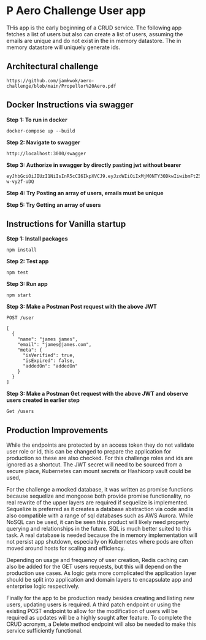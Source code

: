 # P Aero Challenge User app

THis app is the early beginning of a CRUD service. The following app fetches a list of users but also can create a list of users, assuming the emails are unique and do not exist in the in memory datastore. The in memory datastore will uniquely generate ids.

## Architectural challenge

```
https://github.com/jamkwok/aero-challenge/blob/main/Propellor%20Aero.pdf
```

## Docker Instructions via swagger

**Step 1: To run in docker**

```
docker-compose up --build
```

**Step 2: Navigate to swagger**

```
http://localhost:3000/swagger
```

**Step 3: Authorize in swagger by directly pasting jwt without bearer**

```
eyJhbGciOiJIUzI1NiIsInR5cCI6IkpXVCJ9.eyJzdWIiOiIxMjM0NTY3ODkwIiwibmFtZSI6IkpvaG4gRG9lIiwiaWF0IjoxNTE2MjM5MDIyfQ.8f4907mNMQyNONWfS1J8WPTz6MBYLMHd-w-vy2f-uDQ
```

**Step 4: Try Posting an array of users, emails must be unique**

**Step 5: Try Getting an array of users**

## Instructions for Vanilla startup

**Step 1: Install packages**

```
npm install
```

**Step 2: Test app**

```
npm test
```

**Step 3: Run app**

```
npm start
```

**Step 3: Make a Postman Post request with the above JWT**

```
POST /user

[
  {
    "name": "james james",
    "email": "james@james.com",
    "meta": {
      "isVerified": true,
      "isExpired": false,
      "addedOn": "addedOn"
    }
  }
]

```

**Step 3: Make a Postman Get request with the above JWT and observe users created in earlier step**

```
Get /users

```

## Production Improvements

While the endpoints are protected by an access token they do not validate user role or id,
this can be changed to prepare the application for production so these are also checked. For
this challenge roles and ids are ignored as a shortcut. The JWT secret will need to be sourced
from a secure place, Kubernetes can mount secrets or Hashicorp vault could be used,

For the challenge a mocked database, it was written as promise functions because sequelize and
mongoose both provide promise functionality, no real rewrite of the upper layers are required if sequelize is implemented. Sequelize is preferred as it creates a database abstraction via code and is also compatible with a range of sql databases such as AWS Aurora. While NoSQL can be used, it can be seen this product will likely need property querying and relationships in the future. SQL is much better suited to this task. A real database is needed because the in memory implementation will not persist app shutdown, especially on Kubernetes where pods are often moved around hosts for scaling and efficiency.

Depending on usage and frequency of user creation, Redis caching can also be added for the GET
users requests, but this will depend on the production use cases. As logic gets more complicated the application layer should be split into application and domain layers to encapsulate app and enterprise logic respectively.

Finally for the app to be production ready besides creating and listing new users, updating users is required. A third patch endpoint or using the existing POST endpoint to allow for the modification of users will be required as updates will be a highly sought after feature. To complete the CRUD acronym, a Delete method endpoint will also be needed to make this service sufficiently functional.
